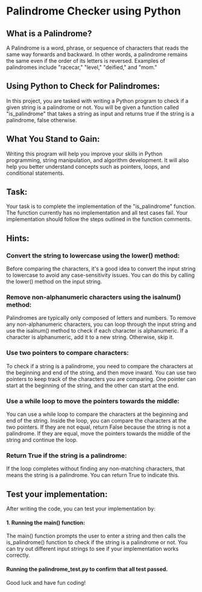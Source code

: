 # Palindrome Checker using Python

## What is a Palindrome?
A Palindrome is a word, phrase, or sequence of characters that reads the same way forwards and backward. In other words, a palindrome remains the same even if the order of its letters is reversed. Examples of palindromes include "racecar," "level," "deified," and "mom."

## Using Python to Check for Palindromes:
In this project, you are tasked with writing a Python program to check if a given string is a palindrome or not. You will be given a function called "is_palindrome" that takes a string as input and returns true if the string is a palindrome, false otherwise.

## What You Stand to Gain:

Writing this program will help you improve your skills in Python programming, string manipulation, and algorithm development. It will also help you better understand concepts such as pointers, loops, and conditional statements.

## Task:

Your task is to complete the implementation of the "is_palindrome" function. The function currently has no implementation and all test cases fail. Your implementation should follow the steps outlined in the function comments.

## Hints:

### Convert the string to lowercase using the lower() method:
Before comparing the characters, it's a good idea to convert the input string to lowercase to avoid any case-sensitivity issues. You can do this by calling the lower() method on the input string.

### Remove non-alphanumeric characters using the isalnum() method:
Palindromes are typically only composed of letters and numbers. To remove any non-alphanumeric characters, you can loop through the input string and use the isalnum() method to check if each character is alphanumeric. If a character is alphanumeric, add it to a new string. Otherwise, skip it.

### Use two pointers to compare characters:
To check if a string is a palindrome, you need to compare the characters at the beginning and end of the string, and then move inward. You can use two pointers to keep track of the characters you are comparing. One pointer can start at the beginning of the string, and the other can start at the end.

### Use a while loop to move the pointers towards the middle:
You can use a while loop to compare the characters at the beginning and end of the string. Inside the loop, you can compare the characters at the two pointers. If they are not equal, return False because the string is not a palindrome. If they are equal, move the pointers towards the middle of the string and continue the loop.

### Return True if the string is a palindrome:
If the loop completes without finding any non-matching characters, that means the string is a palindrome. You can return True to indicate this.

## Test your implementation:

After writing the code, you can test your implementation by:

#### 1. Running the main() function:
The main() function prompts the user to enter a string and then calls the is_palindrome() function to check if the string is a palindrome or not. You can try out different input strings to see if your implementation works correctly.

#### Running the palindrome_test.py to confirm that all test passed.

Good luck and have fun coding!